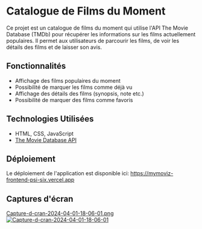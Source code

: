 # Catalogue de Films du Moment

Ce projet est un catalogue de films du moment qui utilise l'API The Movie Database (TMDb) pour récupérer les informations sur les films actuellement populaires. Il permet aux utilisateurs de parcourir les films, de voir les détails des films et de laisser son avis.

## Fonctionnalités

- Affichage des films populaires du moment
- Possibilité de marquer les films comme déjà vu
- Affichage des détails des films (synopsis, note etc.)
- Possibilité de marquer des films comme favoris

## Technologies Utilisées

- HTML, CSS, JavaScript
- [The Movie Database API](https://www.themoviedb.org/documentation/api)

## Déploiement

Le déploiement de l'application est disponible ici: https://mymoviz-frontend-psi-six.vercel.app

## Captures d'écran

[Capture-d-cran-2024-04-01-18-06-01.png](https://postimg.cc/vgQqjcXS)
<a href='https://postimg.cc/vgQqjcXS' target='_blank'><img src='https://i.postimg.cc/vgQqjcXS/Capture-d-cran-2024-04-01-18-06-01.png' border='0' alt='Capture-d-cran-2024-04-01-18-06-01'/></a>


